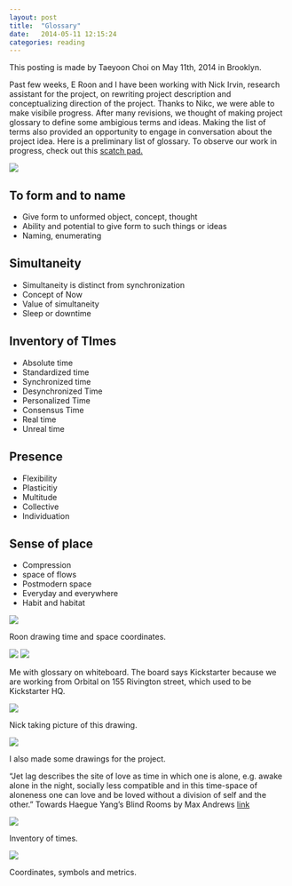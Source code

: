 ```yaml
---
layout: post
title:  "Glossary"
date:   2014-05-11 12:15:24
categories: reading
---
```


This posting is made by Taeyoon Choi on May 11th, 2014 in Brooklyn.

Past few weeks, E Roon and I have been working with Nick Irvin, research assistant for the project, on rewriting project description and conceptualizing direction of the project. Thanks to Nikc, we were able to make visibile progress. After many revisions, we thought of making project glossary to define some ambigious terms and ideas. Making the list of terms also provided an opportunity to engage in conversation about the project idea. Here is a preliminary list of glossary. To observe our work in progress, check out this <a href="https://hackpad.com/Elsewhen-Glossary-oHUuh0aIktI"> scatch pad.</a>  


<img src="https://farm8.staticflickr.com/7309/13977819079_c15a2ab5cb_z.jpg">

## To form and to name 

* Give form to unformed object, concept, thought
* Ability and potential to give form to such things or ideas  
* Naming, enumerating 

## Simultaneity 

* Simultaneity is distinct from synchronization
* Concept of Now 
* Value of simultaneity 
* Sleep or downtime 


## Inventory of TImes

* Absolute time
* Standardized time
* Synchronized time 
* Desynchronized Time
* Personalized Time
* Consensus Time
* Real time 
* Unreal time

## Presence

* Flexibility 
* Plasticitiy 
* Multitude 
* Collective 
* Individuation 
 
## Sense of place 
* Compression
* space of flows
* Postmodern space 
* Everyday and everywhere 
* Habit and habitat 



<img src="https://farm6.staticflickr.com/5518/13977738959_546c767823_z.jpg">

Roon drawing time and space coordinates.

<img src="https://farm3.staticflickr.com/2902/13977746857_f0bdc050b9_z.jpg">
<img src="https://farm8.staticflickr.com/7384/13977756080_acb3191aaa_z.jpg"> 

Me with glossary on whiteboard. The board says Kickstarter because we are working from Orbital on 155 Rivington street, which used to be Kickstarter HQ. 

<img src="https://farm8.staticflickr.com/7325/14161078531_f0e98d4745_z.jpg">

Nick taking picture of this drawing. 

<img src="https://farm8.staticflickr.com/7104/14025328905_38fbfd997f_z.jpg">

I also made some drawings for the project. 
 
“Jet lag describes the site of love as time in which one is alone, e.g. awake alone in the night, socially less compatible and in this time-space of aloneness one can love and be loved without a division of self and the other.” Towards Haegue Yang’s Blind Rooms by Max Andrews
<a href="http://www.lttds.org/assets/Andrews-HaegueYang-ENGL.pdf"> link </a> 

<img src="https://farm8.staticflickr.com/7273/14002208786_d3f1732cf0_z.jpg"> 

Inventory of times. 

<img src="https://farm3.staticflickr.com/2915/14002208966_375aeeabd7_z.jpg">
 
Coordinates, symbols and metrics. 
